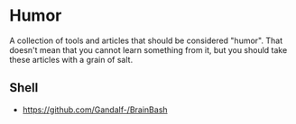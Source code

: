 # Humor

A collection of tools and articles that should be considered "humor". That
doesn't mean that you cannot learn something from it, but you should take
these articles with a grain of salt.

## Shell

- https://github.com/Gandalf-/BrainBash

